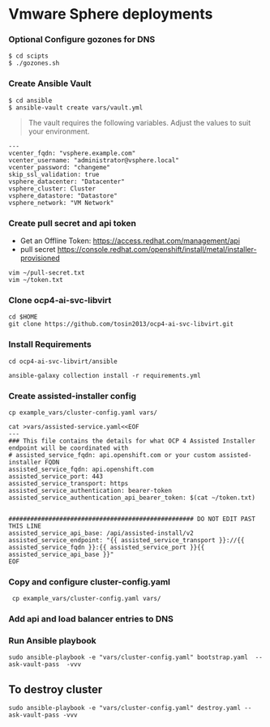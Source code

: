 # Vmware Sphere deployments

### Optional Configure gozones for DNS
```
$ cd scipts
$ ./gozones.sh
```

### Create Ansible Vault
```
$ cd ansible 
$ ansible-vault create vars/vault.yml
```

> The vault requires the following variables. Adjust the values to suit your environment.
```
---
vcenter_fqdn: "vsphere.example.com"
vcenter_username: "administrator@vsphere.local"
vcenter_password: "changeme"
skip_ssl_validation: true
vsphere_datacenter: "Datacenter"
vsphere_cluster: Cluster
vsphere_datastore: "Datastore"
vsphere_network: "VM Network"
```

### Create pull secret and api token
* Get an Offline Token: https://access.redhat.com/management/api
* pull secret https://console.redhat.com/openshift/install/metal/installer-provisioned
```
vim ~/pull-secret.txt
vim ~/token.txt
```

### Clone ocp4-ai-svc-libvirt
```
cd $HOME
git clone https://github.com/tosin2013/ocp4-ai-svc-libvirt.git
```

### Install Requirements 
```
cd ocp4-ai-svc-libvirt/ansible

ansible-galaxy collection install -r requirements.yml
```

### Create assisted-installer config
```
cp example_vars/cluster-config.yaml vars/

cat >vars/assisted-service.yaml<<EOF
---
### This file contains the details for what OCP 4 Assisted Installer endpoint will be coordinated with
# assisted_service_fqdn: api.openshift.com or your custom assisted-installer FQDN
assisted_service_fqdn: api.openshift.com
assisted_service_port: 443
assisted_service_transport: https
assisted_service_authentication: bearer-token
assisted_service_authentication_api_bearer_token: $(cat ~/token.txt)


################################################### DO NOT EDIT PAST THIS LINE
assisted_service_api_base: /api/assisted-install/v2
assisted_service_endpoint: "{{ assisted_service_transport }}://{{ assisted_service_fqdn }}:{{ assisted_service_port }}{{ assisted_service_api_base }}"
EOF
```

### Copy and configure cluster-config.yaml
```
 cp example_vars/cluster-config.yaml vars/
```

### Add api and load balancer entries to DNS

### Run Ansible playbook 
```
sudo ansible-playbook -e "vars/cluster-config.yaml" bootstrap.yaml  --ask-vault-pass  -vvv
```

## To destroy cluster 
```
sudo ansible-playbook -e "vars/cluster-config.yaml" destroy.yaml --ask-vault-pass -vvv
```
